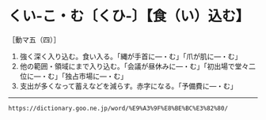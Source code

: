 # くい‐こ・む〔くひ‐〕【食（い）込む】

［動マ五（四）］
1.  強く深く入り込む。食い入る。「縄が手首に―・む」「爪が肌に―・む」
2.  他の範囲・領域にまで入り込む。「会議が昼休みに―・む」「初出場で堂々二位に―・む」「独占市場に―・む」
3.  支出が多くなって蓄えなどを減らす。赤字になる。「予備費に―・む」

---
`https://dictionary.goo.ne.jp/word/%E9%A3%9F%E8%BE%BC%E3%82%80/`